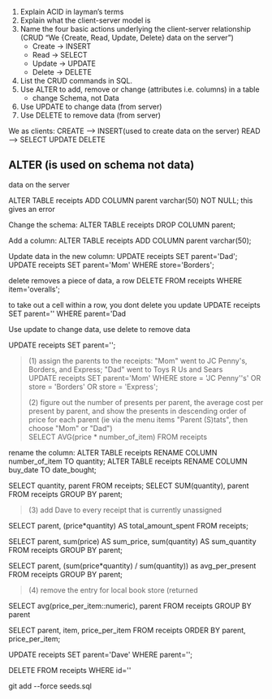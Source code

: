 1. Explain ACID in layman’s terms
  2. Explain what the client-server model is
  3. Name the four basic actions underlying the client-server relationship (CRUD “We {Create, Read, Update, Delete} data on the server”)
      * Create -> INSERT
      * Read -> SELECT
      * Update -> UPDATE
      * Delete -> DELETE
  4. List the CRUD commands in SQL.
  5. Use ALTER to add, remove or change (attributes i.e. columns) in a table
      * change Schema, not Data
  6. Use UPDATE to change data (from server)
  7. Use DELETE to remove data (from server)

We as clients:
CREATE --> INSERT(used to create data on the server)
READ  --> SELECT
UPDATE 
DELETE

ALTER (is used on schema not data)
--
data on the server


ALTER TABLE receipts ADD COLUMN parent varchar(50) NOT NULL;
this gives an error

Change the schema:
ALTER TABLE receipts DROP COLUMN parent;

Add a column:
ALTER TABLE receipts ADD COLUMN parent varchar(50);

Update data in the new column:
UPDATE receipts SET parent='Dad';
UPDATE receipts SET parent='Mom' WHERE store='Borders';

delete removes a piece of data, a row
DELETE FROM receipts WHERE item='overalls';

to take out a cell within a row, you dont delete you update
UPDATE receipts SET parent='' WHERE parent='Dad

Use update to change data, use delete to remove data

UPDATE receipts SET parent='';

>(1) assign the parents to the receipts: "Mom" went to JC Penny's, Borders, and Express; "Dad" went to Toys R Us and Sears  
UPDATE receipts SET parent='Mom' WHERE store = 'JC Penny''s' OR store = 'Borders' OR store = 'Express';
>  
>(2) figure out the number of presents per parent, the average cost per present by parent, and show the presents in descending order of price for each parent (ie via the menu items "Parent (S)tats", then choose "Mom" or "Dad")  
SELECT AVG(price * number_of_item) FROM receipts 

rename the column:
ALTER TABLE receipts RENAME COLUMN number_of_item TO quantity;
ALTER TABLE receipts RENAME COLUMN buy_date TO date_bought;

SELECT quantity, parent FROM receipts;
SELECT SUM(quantity), parent FROM receipts GROUP BY parent;
>  
>(3) add Dave to every receipt that is currently unassigned
>
SELECT parent, (price*quantity) AS total_amount_spent FROM receipts;


SELECT parent, sum(price) AS sum_price, sum(quantity) AS sum_quantity FROM receipts GROUP BY parent;

SELECT parent, (sum(price*quantity) / sum(quantity)) as avg_per_present FROM receipts GROUP BY parent;  

>(4) remove the entry for local book store (returned

SELECT avg(price_per_item::numeric), parent FROM receipts GROUP BY parent 

SELECT parent, item, price_per_item FROM receipts  ORDER BY parent, price_per_item;

UPDATE receipts SET parent='Dave' WHERE parent='';

DELETE FROM receipts WHERE id=''

git add --force seeds.sql







